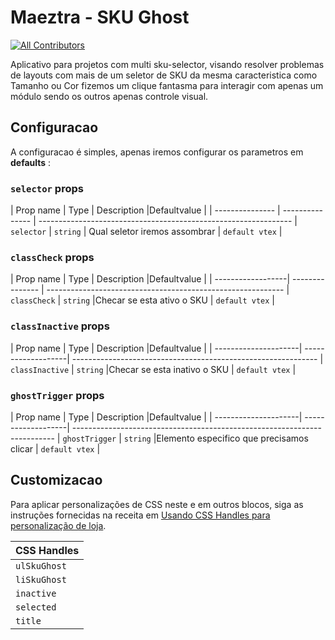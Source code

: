  
# Maeztra - SKU Ghost

<!-- DOCS-IGNORE:start -->
<!-- ALL-CONTRIBUTORS-BADGE:START - Do not remove or modify this section -->
[![All Contributors](https://img.shields.io/badge/all_contributors-0-orange.svg?style=flat-square)](#contributors-)
<!-- ALL-CONTRIBUTORS-BADGE:END -->
<!-- DOCS-IGNORE:end -->

Aplicativo para projetos com multi sku-selector, visando resolver problemas de layouts com mais de um seletor de SKU da mesma caracteristica como Tamanho ou Cor fizemos um clique fantasma para interagir com apenas um módulo sendo os outros apenas controle visual.

## Configuracao 

A configuracao é simples, apenas iremos configurar os parametros em **defaults** :


### `selector` props

| Prop name       | Type            | Description                           |Defaultvalue           |
| --------------- | --------------- | ---------------------------------------------------------------
| `selector`      | `string`        | Qual seletor iremos assombrar         | `default vtex`        |


### `classCheck` props

| Prop name         | Type            | Description                       |Defaultvalue           |
| ------------------| --------------- | -----------------------------------------------------------
| `classCheck`      | `string`        |Checar se esta ativo o SKU         | `default vtex`        |

### `classInactive` props

| Prop name            | Type               | Description                         |Defaultvalue           |
| ---------------------| -------------------| -------------------------------------------------------------
| `classInactive`      | `string`           |Checar se esta inativo o SKU         | `default vtex`        |

### `ghostTrigger` props

| Prop name            | Type               | Description                                      |Defaultvalue           |
| ---------------------| -------------------| -------------------------------------------------------------------------
| `ghostTrigger`       | `string`           |Elemento especifico que precisamos clicar         | `default vtex`        |


## Customizacao

Para aplicar personalizações de CSS neste e em outros blocos, siga as instruções fornecidas na receita em [Usando CSS Handles para personalização de loja](https://vtex.io/docs/recipes/style/using-css-handles-for-store-customization).

| CSS Handles |
| ----------- | 
| `ulSkuGhost` | 
| `liSkuGhost` | 
| `inactive` | 
| `selected` | 
| `title` |

 